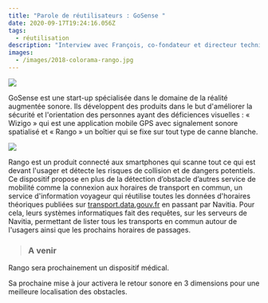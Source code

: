 ```yaml
---
title: "Parole de réutilisateurs : GoSense "
date: 2020-09-17T19:24:16.056Z
tags:
  - réutilisation
description: "Interview avec François, co-fondateur et directeur technique chez GoSense. "
images:
  - /images/2018-colorama-rango.jpg
---
```

![](/images/gosense_entreautre_rango_wizigo-2-.png)

<!--StartFragment-->

GoSense est une start-up spécialisée dans le domaine de la réalité augmentée sonore. Ils développent des produits dans le but d'améliorer la sécurité et l'orientation des personnes ayant des déficiences visuelles : « Wizigo » qui est une application mobile GPS avec signalement sonore spatialisé et « Rango » un boîtier qui se fixe sur tout type de canne blanche.

<!--EndFragment-->

![](/images/mockup-wizigo-avec-headphone.jpg)

<!--StartFragment-->

Rango est un produit connecté aux smartphones qui scanne tout ce qui est devant l'usager et détecte les risques de collision et de dangers potentiels. Ce dispositif propose en plus de la détection d’obstacle d’autres service de mobilité comme la connexion aux horaires de transport en commun, un service d'information voyageur qui réutilise toutes les données d'horaires théoriques publiées sur [transport.data.gouv.fr](http://transport.data.gouv.fr/) en passant par Navitia. Pour cela, leurs systèmes informatiques fait des requêtes, sur les serveurs de Navitia, permettant de lister tous les transports en commun autour de l'usagers ainsi que les prochains horaires de passages.

<!--EndFragment-->

<!--EndFragment-->

<!--EndFragment-->

> ### **A venir**

<!--StartFragment-->

Rango sera prochainement un dispositif médical. 

Sa prochaine mise à jour activera le retour sonore en 3 dimensions pour une meilleure localisation des obstacles. 

<!--EndFragment-->